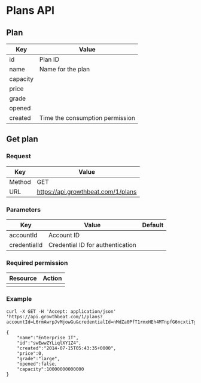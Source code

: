 # Plans API

##  Plan

|Key|Value|
|---|---|
|id|Plan ID|
|name|Name for the plan|
|capacity||
|price||
|grade||
|opened||
|created|Time the consumption permission|

## Get plan

### Request

|Key|Value|
|---|---|
|Method|GET|
|URL|https://api.growthbeat.com/1/plans|

### Parameters

|Key|Value|Default|
|---|---|---|
|accountId|Account ID||
|credentialId|Credential ID for authentication||

### Required permission

|Resource|Action|
|---|---|
|||

### Example

```
curl -X GET -H 'Accept: application/json' 'https://api.growthbeat.com/1/plans?accountId=L6rmAwrpJvMjowGu&credentialId=nMdZa0PfT1rmxHEh4MTnpfG6ncxtiTgY'
```

```
{
	"name":"Enterprise 1T",
	"id":"swEwwZYLiqlXY1Z4",
	"created":"2014-07-15T05:43:35+0000",
	"price":0,
	"grade":"large",
	"opened":false,
	"capacity":10000000000000
}
```
